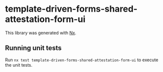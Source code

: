 # template-driven-forms-shared-attestation-form-ui

This library was generated with [Nx](https://nx.dev).

## Running unit tests

Run `nx test template-driven-forms-shared-attestation-form-ui` to execute the unit tests.
